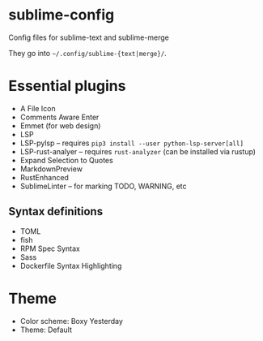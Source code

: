 # sublime-config
Config files for sublime-text and sublime-merge

They go into `~/.config/sublime-{text|merge}/`.

# Essential plugins

- A File Icon
- Comments Aware Enter
- Emmet (for web design)
- LSP
- LSP-pylsp – requires `pip3 install --user python-lsp-server[all]`
- LSP-rust-analyer – requires `rust-analyzer` (can be installed via rustup)
- Expand Selection to Quotes
- MarkdownPreview
- RustEnhanced
- SublimeLinter – for marking TODO, WARNING, etc

## Syntax definitions

- TOML
- fish
- RPM Spec Syntax
- Sass
- Dockerfile Syntax Highlighting

# Theme

- Color scheme: Boxy Yesterday
- Theme: Default
